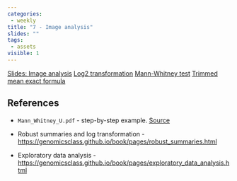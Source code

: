 ```yaml
---
categories:
 - weekly
title: "7 - Image analysis"
slides: ""
tags:
 - assets
visible: 1
---
```



[Slides: Image analysis]({{site.baseurl}}/presentations/03_Image/03_Image_analysis.pdf)
[Log2 transformation]({{site.baseurl}}/presentations/03_Image/log2_transformation.pdf)
[Mann-Whitney test]({{site.baseurl}}/presentations/03_Image/Mann_Whitney.pdf)
[Trimmed mean exact formula]({{site.baseurl}}/presentations/03_Image/Trimmed_mean.pdf)

## References

- `Mann_Whitney_U.pdf` - step-by-step example. [Source](http://statweb.stanford.edu/~susan/courses/s141/hononpara.pdf)

- Robust summaries and log transformation - https://genomicsclass.github.io/book/pages/robust_summaries.html

- Exploratory data analysis - https://genomicsclass.github.io/book/pages/exploratory_data_analysis.html